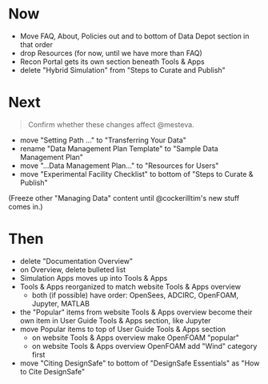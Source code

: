 # Now

- Move FAQ, About, Policies out and to bottom of Data Depot section in that order
- drop Resources (for now, until we have more than FAQ)
- Recon Portal gets its own section beneath Tools & Apps
- delete "Hybrid Simulation" from "Steps to Curate and Publish"

# Next

> Confirm whether these changes affect @mesteva.

- move "Setting Path …" to "Transferring Your Data"
- rename "Data Management Plan Template" to "Sample Data Management Plan"
- move "…Data Management Plan…" to "Resources for Users"
- move "Experimental Facility Checklist" to bottom of "Steps to Curate & Publish"

(Freeze other "Managing Data" content until @cockerilltim's new stuff comes in.)

# Then

- delete "Documentation Overview"
- on Overview, delete bulleted list
- Simulation Apps moves up into Tools & Apps
- Tools & Apps reorganized to match website Tools & Apps overview
    - both (if possible) have order: OpenSees, ADCIRC, OpenFOAM, Jupyter, MATLAB
- the "Popular" items from website Tools & Apps overview become their own item in User Guide Tools & Apps section, like Jupyter
- move Popular items to top of User Guide Tools & Apps section
    - on website Tools & Apps overview make OpenFOAM "popular"
    - on website Tools & Apps overview OpenFOAM add "Wind" category first
- move "Citing DesignSafe" to bottom of "DesignSafe Essentials" as "How to Cite DesignSafe"
